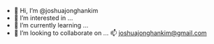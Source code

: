 - 👋 Hi, I’m @joshuajonghankim
- 👀 I’m interested in ...
- 🌱 I’m currently learning ...
- 💞️ I’m looking to collaborate on ...
📫 joshuajonghankim@gmail.com

<!---
joshuajonghankim/joshuajonghankim is a ✨ special ✨ repository because its `README.md` (this file) appears on your GitHub profile.
You can click the Preview link to take a look at your changes.
--->
